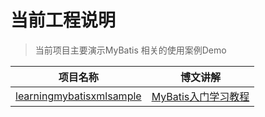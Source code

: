 # 当前工程说明

>当前项目主要演示MyBatis 相关的使用案例Demo

|项目名称|博文讲解|
|--|--|
| [learningmybatisxmlsample](https://github.com/geekxingyun/JavaEE-Framework-Sample/tree/master/mybatis-sample/learningmybatisxmlsample) | [MyBatis入门学习教程](https://xingyun.blog.csdn.net/article/details/98463266) |
